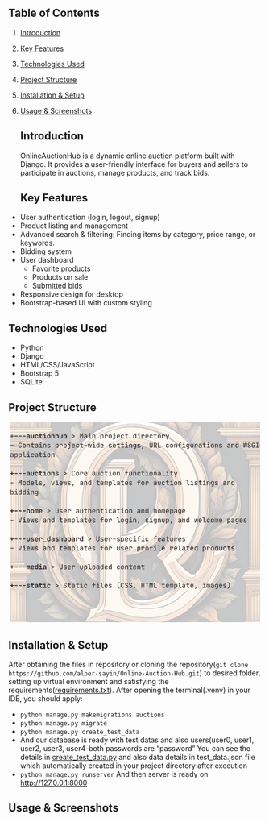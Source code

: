 ## Table of Contents

1. [Introduction](#introduction)
2. [Key Features](#key-features)
3. [Technologies Used](#technologies-used)
4. [Project Structure](#project-structure)
5. [Installation & Setup](#installation--setup)
6. [Usage & Screenshots](#usage--screenshots)

   ## Introduction

   OnlineAuctionHub is a dynamic online auction platform built with Django. It provides a user-friendly interface for buyers and sellers to participate in auctions, manage products, and track bids.

   ## Key Features

-	User authentication (login, logout, signup) 
-	Product listing and management
-	Advanced search & filtering: Finding items by category, price range, or keywords. 
-	Bidding system 
-  User dashboard 
   -  Favorite products 
 	-  Products on sale 
 	-  Submitted bids 
- Responsive design for desktop 
- Bootstrap-based UI with custom styling


## Technologies Used

- Python 
- Django 
- HTML/CSS/JavaScript
- Bootstrap 5
- SQLite

## Project Structure

![Description](images/projectstructure.PNG)




## Installation & Setup

After obtaining the files in repository or cloning the repository(`git clone https://github.com/alper-sayin/Online-Auction-Hub.git`) to desired folder, setting up virtual environment and satisfying the requirements([requirements.txt](requirements.txt)).
After opening the terminal(.venv) in your IDE, you should apply:

- `python manage.py makemigrations auctions` 
- `python manage.py migrate`
- `python manage.py create_test_data`
- And our database is ready with test datas and also users(user0, user1, user2, user3, user4-both passwords are “password” You can see the details in [create_test_data.py](auctions/management/commands/create_test_data.py) and also data details in test_data.json file which automatically created in your project directory after execution
- `python manage.py runserver`
 And then server is ready on http://127.0.0.1:8000 

 ## Usage & Screenshots

 














